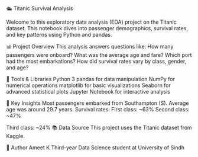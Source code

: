 🛳️ Titanic Survival Analysis

Welcome to this exploratory data analysis (EDA) project on the Titanic dataset. 
This notebook dives into passenger demographics, survival rates, and key patterns using Python and pandas.

📊 Project Overview
This analysis answers questions like:
How many passengers were onboard?
What was the average age and fare?
Which port had the most embarkations?
How did survival rates vary by class, gender, and age?

🧰 Tools & Libraries
Python 3
pandas for data manipulation
NumPy for numerical operations
matplotlib for basic visualizations
Seaborn for advanced statistical plots
Jupyter Notebook for interactive analysis

📌 Key Insights
Most passengers embarked from Southampton (S).
Average age was around 29.7 years.
Survival rates:
First class: ~63%
Second class: ~47%

Third class: ~24%
📚 Data Source
This project uses the Titanic dataset from Kaggle.

🙋 Author
Ameet K Third-year Data Science student at University of Sindh
